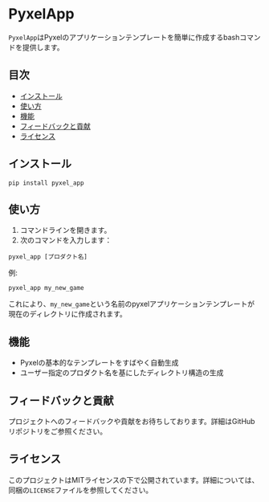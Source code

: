 # PyxelApp

`PyxelApp`はPyxelのアプリケーションテンプレートを簡単に作成するbashコマンドを提供します。

## 目次

- [インストール](#インストール)
- [使い方](#使い方)
- [機能](#機能)
- [フィードバックと貢献](#フィードバックと貢献)
- [ライセンス](#ライセンス)

## インストール

```
pip install pyxel_app
```

## 使い方

1. コマンドラインを開きます。
2. 次のコマンドを入力します：

```
pyxel_app [プロダクト名]
```

例:

```
pyxel_app my_new_game
```

これにより、`my_new_game`という名前のpyxelアプリケーションテンプレートが現在のディレクトリに作成されます。

## 機能

- Pyxelの基本的なテンプレートをすばやく自動生成
- ユーザー指定のプロダクト名を基にしたディレクトリ構造の生成

## フィードバックと貢献

プロジェクトへのフィードバックや貢献をお待ちしております。詳細はGitHubリポジトリをご参照ください。

## ライセンス

このプロジェクトはMITライセンスの下で公開されています。詳細については、同梱の`LICENSE`ファイルを参照してください。
